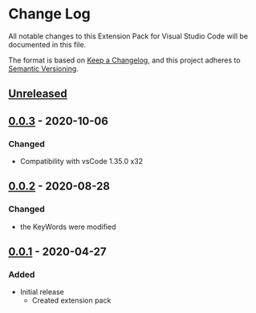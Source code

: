 # Change Log

All notable changes to this Extension Pack for Visual Studio Code will be documented in this file.

The format is based on [Keep a Changelog](https://keepachangelog.com/en/1.0.0/),
and this project adheres to [Semantic Versioning](https://semver.org/spec/v2.0.0.html).

## [Unreleased]

## [0.0.3] - 2020-10-06

### Changed

* Compatibility with vsCode 1.35.0 x32

## [0.0.2] - 2020-08-28

### Changed

* the KeyWords were modified

## [0.0.1] - 2020-04-27

### Added

* Initial release
  * Created extension pack

[Unreleased]: https://github.com/Gydunhn/IonicAngular-Essentials/tree/develop
[0.0.3]: https://github.com/Gydunhn/IonicAngular-Essentials/releases/tag/0.0.3
[0.0.2]: https://github.com/Gydunhn/IonicAngular-Essentials/releases/tag/0.0.2
[0.0.1]: https://github.com/Gydunhn/IonicAngular-Essentials/releases/tag/0.0.1
